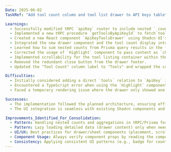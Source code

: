 ```yaml
---
Date: 2025-06-02
TaskRef: "Add tool count column and tool list drawer to API keys table"

Learnings:
  - Successfully modified tRPC `apiKey` router to include nested `_count` for tools within projects for `getAll` procedure.
  - Implemented a new tRPC procedure `getToolsByApiKeyId` to fetch tools grouped by project for a given API key. This involved querying `Project`s related to the `ApiKey` and including their `Tool`s.
  - Created a new React component `ApiKeyToolsDrawer` using Shadcn UI's `Sheet` to display the grouped tools on the right side of the window.
  - Integrated the new drawer component and the tool count display into `src/app/(protected)/api-keys/page.tsx`, making the count clickable to open the drawer.
  - Learned how to sum nested counts from Prisma query results in the frontend.
  - Corrected the usage of `Highlight` component to pass content as `children` instead of a `text` prop.
  - Implemented scrollability for the tool listing container within the drawer.
  - Removed the redundant close button from the drawer footer.
  - Updated the "Tool Count" column label to "Tools" and wrapped the count in a Shadcn `Badge` component with a `Wrench` icon, matching the style of project cards.

Difficulties:
  - Initially considered adding a direct `tools` relation to `ApiKey` in `prisma/schema.prisma`, but realized it was incorrect due to the many-to-many relationship between `ApiKey` and `Project`, and one-to-many between `Project` and `Tool`. The correct approach was to handle the aggregation and fetching logic in the tRPC router.
  - Encountered a TypeScript error when using the `Highlight` component due to incorrect prop usage, which was resolved by checking the component's expected props.
  - Faced a temporary rendering issue where the drawer only showed one project's tools, which was resolved by confirming the backend data structure and frontend rendering logic.

Successes:
  - The implementation followed the planned architecture, ensuring efficient data fetching (tool count with `getAll`, detailed tools on demand).
  - The UI integration is seamless with existing Shadcn components and now adheres to user's specific layout and styling requests, including the badge and icon for the tool count.

Improvements_Identified_For_Consolidation:
  - Pattern: Handling nested counts and aggregations in tRPC/Prisma for complex relationships.
  - Pattern: Lazy loading detailed data (drawer content) only when needed.
  - UI/UX: Best practices for drawer/sheet components (placement, scrollability, button redundancy).
  - Component Usage: Always verify component props by reading the component's definition file.
  - Consistency: Applying consistent UI patterns (e.g., badge for counts) across different parts of the application.
---
```


